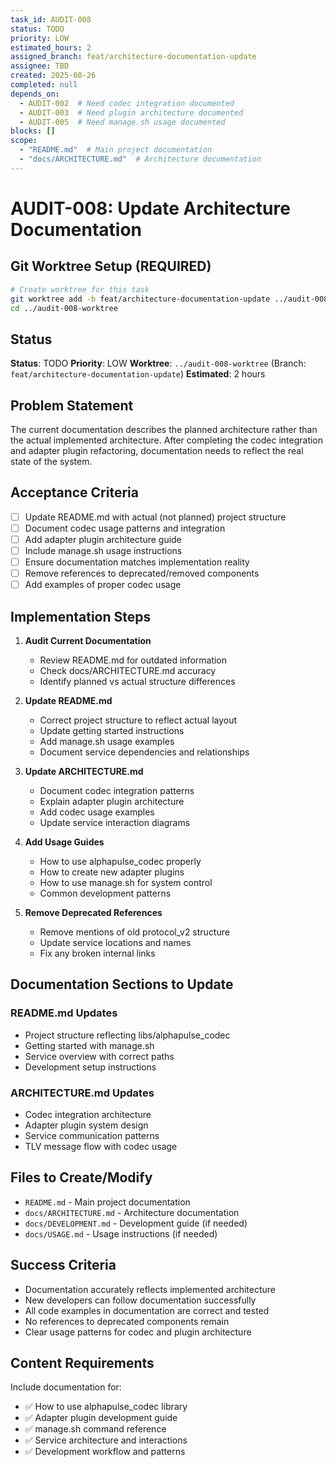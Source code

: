 ```yaml
---
task_id: AUDIT-008
status: TODO
priority: LOW
estimated_hours: 2
assigned_branch: feat/architecture-documentation-update
assignee: TBD
created: 2025-08-26
completed: null
depends_on:
  - AUDIT-002  # Need codec integration documented
  - AUDIT-003  # Need plugin architecture documented
  - AUDIT-005  # Need manage.sh usage documented
blocks: []
scope:
  - "README.md"  # Main project documentation
  - "docs/ARCHITECTURE.md"  # Architecture documentation
---
```


# AUDIT-008: Update Architecture Documentation

## Git Worktree Setup (REQUIRED)
```bash
# Create worktree for this task
git worktree add -b feat/architecture-documentation-update ../audit-008-worktree
cd ../audit-008-worktree
```

## Status
**Status**: TODO
**Priority**: LOW
**Worktree**: `../audit-008-worktree` (Branch: `feat/architecture-documentation-update`)
**Estimated**: 2 hours

## Problem Statement
The current documentation describes the planned architecture rather than the actual implemented architecture. After completing the codec integration and adapter plugin refactoring, documentation needs to reflect the real state of the system.

## Acceptance Criteria
- [ ] Update README.md with actual (not planned) project structure
- [ ] Document codec usage patterns and integration
- [ ] Add adapter plugin architecture guide
- [ ] Include manage.sh usage instructions
- [ ] Ensure documentation matches implementation reality
- [ ] Remove references to deprecated/removed components
- [ ] Add examples of proper codec usage

## Implementation Steps
1. **Audit Current Documentation**
   - Review README.md for outdated information
   - Check docs/ARCHITECTURE.md accuracy
   - Identify planned vs actual structure differences

2. **Update README.md**
   - Correct project structure to reflect actual layout
   - Update getting started instructions
   - Add manage.sh usage examples
   - Document service dependencies and relationships

3. **Update ARCHITECTURE.md**
   - Document codec integration patterns
   - Explain adapter plugin architecture
   - Add codec usage examples
   - Update service interaction diagrams

4. **Add Usage Guides**
   - How to use alphapulse_codec properly
   - How to create new adapter plugins
   - How to use manage.sh for system control
   - Common development patterns

5. **Remove Deprecated References**
   - Remove mentions of old protocol_v2 structure
   - Update service locations and names
   - Fix any broken internal links

## Documentation Sections to Update

### README.md Updates
- Project structure reflecting libs/alphapulse_codec
- Getting started with manage.sh
- Service overview with correct paths
- Development setup instructions

### ARCHITECTURE.md Updates
- Codec integration architecture
- Adapter plugin system design
- Service communication patterns
- TLV message flow with codec usage

## Files to Create/Modify
- `README.md` - Main project documentation
- `docs/ARCHITECTURE.md` - Architecture documentation
- `docs/DEVELOPMENT.md` - Development guide (if needed)
- `docs/USAGE.md` - Usage instructions (if needed)

## Success Criteria
- Documentation accurately reflects implemented architecture
- New developers can follow documentation successfully
- All code examples in documentation are correct and tested
- No references to deprecated components remain
- Clear usage patterns for codec and plugin architecture

## Content Requirements
Include documentation for:
- ✅ How to use alphapulse_codec library
- ✅ Adapter plugin development guide
- ✅ manage.sh command reference
- ✅ Service architecture and interactions
- ✅ Development workflow and patterns
